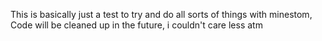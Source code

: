 This is basically just a test to try and do all sorts of things with minestom,
Code will be cleaned up in the future, i couldn't care less atm
